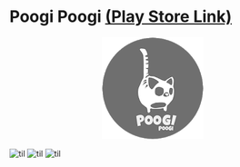 # Poogi Poogi [(Play Store Link)](https://play.google.com/store/apps/details?id=com.mygdx.poogi)

<p align="center">
  <img width="180" height="180" src="https://github.com/Jaime-Cristobal/Poogi-Poogi-Game/blob/master/gifs/other/poogi_logo.png">
</p>

![til](https://github.com/Jaime-Cristobal/Poogi-Poogi-Game/blob/master/gifs/sample_2.gif)
![til](https://github.com/Jaime-Cristobal/Poogi-Poogi-Game/blob/master/gifs/sample_4.gif)
![til](https://github.com/Jaime-Cristobal/Poogi-Poogi-Game/blob/master/gifs/sample_3.gif)
